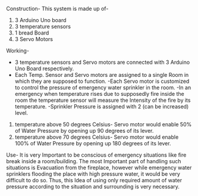 Construction-
This system is made up of- 
1) 3 Arduino Uno board
2) 3 temperature sensors
3) 1 bread Board
4) 3 Servo Motors

Working-
- 3 temperature sensors and Servo motors are connected with 3 Arduino Uno Board respectively.
- Each Temp. Sensor and Servo motors are assigned to a single Room in which they are supposed to function.
-Each Servo motor is customized to control the pressure of emergency water sprinkler in the room.
-In an emergency when temperature rises due to supposedly fire inside the room the temperature sensor will measure the Intensity of the fire by its temperature.
-Sprinkler Pressure is assigned with 2 (can be increased) level. 
 1) temperature above 50 degrees Celsius- Servo motor would enable 50% of Water Pressure by opening up 90 
     degrees of its lever.
 2) temperature above 70 degrees Celsius- Servo motor would enable 100% of Water Pressure by opening up 180 degrees of its lever.

Use-
It is very Important to be conscious of emergency situations like fire break inside a room/building.
The most Important part of handling such situations is Evacuation from the fireplace, however while emergency water sprinklers flooding the place with high pressure water, it would be very difficult to do so.
Thus, this Idea of using only required amount of water pressure according to the situation and surrounding is very necessary.
